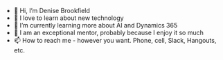 - 👋 Hi, I’m Denise Brookfield
- 👀 I love to learn about new technology
- 🌱 I’m currently learning more about AI and Dynamics 365
- 💞️ I am an exceptional mentor, probably because I enjoy it so much
- 📫 How to reach me - however you want. Phone, cell, Slack, Hangouts, etc.

<!---
Dbrookfield/Dbrookfield is a ✨ special ✨ repository because its `README.md` (this file) appears on your GitHub profile.
You can click the Preview link to take a look at your changes.
--->
